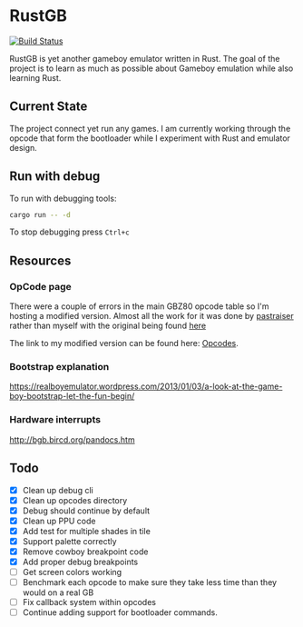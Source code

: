 # RustGB

[![Build Status](https://travis-ci.org/guydunton/rust-gb.svg?branch=master)](https://travis-ci.org/guydunton/rust-gb)

RustGB is yet another gameboy emulator written in Rust. The goal of the project is to learn as much as possible about Gameboy emulation while also learning Rust.

## Current State

The project connect yet run any games. I am currently working through the opcode that form the bootloader while I experiment with Rust and emulator design.

## Run with debug

To run with debugging tools:

```bash
cargo run -- -d
```

To stop debugging press `Ctrl+c`

## Resources

### OpCode page

There were a couple of errors in the main GBZ80 opcode table so I'm hosting a modified version. Almost all the work for it was done by [pastraiser](http://www.pastraiser.com/) rather than myself with the original being found [here](http://www.pastraiser.com/cpu/gameboy/gameboy_opcodes.html)

The link to my modified version can be found here: [Opcodes](https://www.guydunton.com/rust-gb/).

### Bootstrap explanation

https://realboyemulator.wordpress.com/2013/01/03/a-look-at-the-game-boy-bootstrap-let-the-fun-begin/

### Hardware interrupts

http://bgb.bircd.org/pandocs.htm

## Todo

- [x] Clean up debug cli
- [x] Clean up opcodes directory
- [x] Debug should continue by default
- [x] Clean up PPU code
- [x] Add test for multiple shades in tile
- [x] Support palette correctly
- [x] Remove cowboy breakpoint code
- [x] Add proper debug breakpoints
- [ ] Get screen colors working
- [ ] Benchmark each opcode to make sure they take less time than they would on a real GB
- [ ] Fix callback system within opcodes
- [ ] Continue adding support for bootloader commands.
